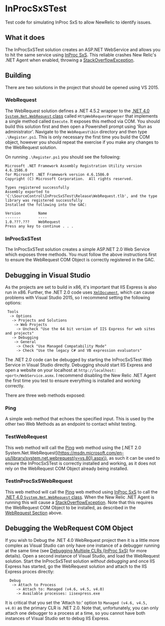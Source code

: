 # InProcSxSTest
Test code for simulating InProc SxS to allow NewRelic to identify issues.

## What it does
The InProcSxSTest solution creates an ASP.NET WebService and allows you to hit the same service using 
[InProc SxS](https://blogs.msdn.microsoft.com/carlos/2013/08/23/loading-multiple-clr-runtimes-inproc-sxs-sample-code/).
This reliable crashes New Relic's .NET Agent when enabled, throwing a 
[StackOverflowException](https://msdn.microsoft.com/en-us/library/system.stackoverflowexception(v=vs.110).aspx).

## Building
There are two solutions in the project that should be opened using VS 2015.

### WebRequest
The WebRequest solution defines a .NET 4.5.2 wrapper to the 
[.NET 4.0 `System.Net.WebRequest` class](https://blogs.msdn.microsoft.com/carlos/2013/08/23/loading-multiple-clr-runtimes-inproc-sxs-sample-code/)
called `HttpWebRequestWrapper` that implements a single method called `Execute`.  It exposes this method via COM.  You 
should build this solution first and then open a Powershell prompt using 'Run as administrator'.  Navigate to the 
`WebRequest\bin` directory and then type `.\Register.ps1`.  This is only necessary the first time you build the COM
object, however you should repeat the exercise if you make any changes to the WebRequest solution.

On running `.\Register.ps1` you should see the following:
```
Microsoft .NET Framework Assembly Registration Utility version 4.6.1586.0
for Microsoft .NET Framework version 4.6.1586.0
Copyright (C) Microsoft Corporation.  All rights reserved.

Types registered successfully
Assembly exported to 'C:\SourceControl\InProcSxSTest\Release\WebRequest.tlb', and the type library was registered successfully
Installed the following into the GAC:

Version        Name
-------        ----
1.0.???.???    WebRequest
Press any key to continue . . .
```

### InProcSxSTest
The InProcSxSTest solution creates a simple ASP.NET 2.0 Web Service which exposes three methods.  You must follow the
above instructions first to ensure the WebRequest COM Object is correctly registered in the GAC.  

## Debugging in Visual Studio
As the projects are set to build in x86, it's important that IIS Express is also run in x86.  Further, the .NET 2.0
code uses [`XmlDocument`](https://msdn.microsoft.com/en-us/library/system.xml.xmldocument(v=vs.80).aspx), which can
cause problems with Visual Studio 2015, so I recommend setting the following options:

```
 Tools
  -> Options
   -> Projects and Solutions
    -> Web Projects
     -> Uncheck "Use the 64 bit version of IIS Express for web sites and projects"
   -> Debugging
    -> General
     -> Check "Use Managed Compatability Mode"
     -> Check "Use the legacy C# and VB expression evaluators"
```

The .NET 2.0 code can be debugged by starting the InProcSxSTest Web Service in Visual Studio directly.  Debugging 
should start IIS Express and open a website on your localhost at `http://localhost:<port>/WebService.asmx`.  I 
recommend disabling the New Relic .NET Agent the first time you test to ensure everything is installed and working 
correctly.

There are three web methods exposed:

### Ping
A simple web method that echoes the specified input.  This is used by the other two Web Methods as an endpoint to 
contact whilst testing.

### TestWebRequest
This web method will call the [Ping](#Ping) web method using the [.NET 2.0 System.Net.WebRequest](https://msdn.microsoft.com/en-us/library/system.net.webrequest(v=vs.80).aspx\),
as such it can be used to ensure the InProcSxSTest is correctly installed and working, as it does not rely on the
WebRequest COM Object already being installed. 

### TestInProcSxSWebRequest 
This web method will call the [Ping](#Ping) web method using 
[InProc SxS](https://blogs.msdn.microsoft.com/carlos/2013/08/23/loading-multiple-clr-runtimes-inproc-sxs-sample-code/)
to call the
[.NET 4.0 `System.Net.WebRequest` class](https://blogs.msdn.microsoft.com/carlos/2013/08/23/loading-multiple-clr-runtimes-inproc-sxs-sample-code/).
When the New Relic .NET Agent is running this will cause a 
[StackOverflowException](https://msdn.microsoft.com/en-us/library/system.stackoverflowexception(v=vs.110).aspx).  Note
that this requires the WebRequest COM Object to be installed, as described in the [WebRequest Section](#WebRequest)
above.

## Debugging the WebRequest COM Object
If you wish to Debug the .NET 4.0 WebRequest project then it is a little more complex as Visual Studio can only have one
instance of a debugger running at the same time 
(see [Debugging Multiple CLRs (InProc SxS)](https://blogs.msdn.microsoft.com/carlos/2013/09/06/debugging-multiple-clrs-inproc-sxs/)
for more details). Open a second instance of Visual Studio, and load the WebRequest solution.  Start the InProcSxSTest
solution *without debugging* and once IIS Express has started, go the WebRequest solution and attach to the IIS Express
proces directly:

```
  Debug
   -> Attach to Process
     -> Attach to: Managed (v4.6, v4.5, v4.0)
     -> Available processes: iisexpress.exe
```

It is critical that you set the 'Attach to:' option to `Managed (v4.6, v4.5, v4.0)` as the primary CLR is .NET 2.0.
Note that, unfortunately, you can only attach one debugger to a process at a time, so you cannot have both instances of
Visual Studio set to debug IIS Express.